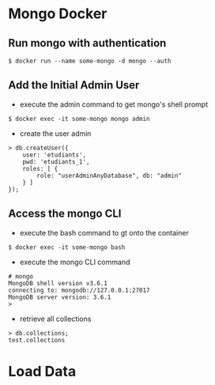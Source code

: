 # Mongo Docker

## Run mongo with authentication

```
$ docker run --name some-mongo -d mongo --auth
```

## Add the Initial Admin User

* execute the admin command to get mongo's shell prompt

```
$ docker exec -it some-mongo mongo admin
```

* create the user admin

```
> db.createUser({ 
	user: 'etudiants', 
	pwd: 'etudiants_1', 
	roles: [ { 
		role: "userAdminAnyDatabase", db: "admin" 
	} ] 
});
```

## Access the mongo CLI

* execute the bash command to gt onto the container

```
$ docker exec -it some-mongo bash
```

* execute the mongo CLI command

```
# mongo
MongoDB shell version v3.6.1
connecting to: mongodb://127.0.0.1:27017
MongoDB server version: 3.6.1
> 
```

* retrieve all collections

```
> db.collections;
test.collections
```

# Load Data

